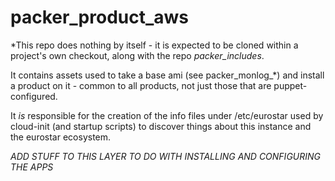 # packer\_product\_aws

*This repo does nothing by itself - it is expected to be cloned
within a project's own checkout, along with the repo _packer_includes_.

It contains assets used to take a base ami (see packer_monlog_*)
and install a product on it - common to all products, not just those
that are puppet-configured.

It *is* responsible for the creation of the info files under
/etc/eurostar used by cloud-init (and startup scripts) to discover things
about this instance and the eurostar ecosystem.

*ADD STUFF TO THIS LAYER TO DO WITH INSTALLING AND CONFIGURING THE APPS*


